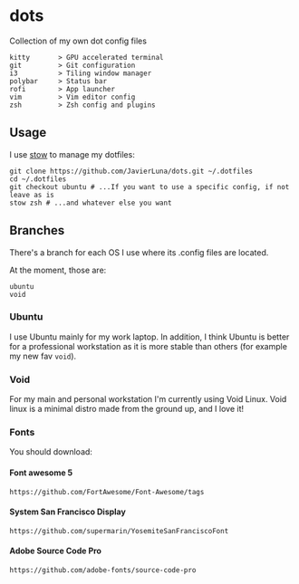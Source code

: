 # dots
Collection of my own dot config files

```
kitty	    > GPU accelerated terminal
git         > Git configuration
i3          > Tiling window manager
polybar     > Status bar
rofi        > App launcher
vim         > Vim editor config
zsh         > Zsh config and plugins
```


## Usage
I use [stow](https://www.gnu.org/software/stow/) to manage my dotfiles:

```
git clone https://github.com/JavierLuna/dots.git ~/.dotfiles
cd ~/.dotfiles
git checkout ubuntu # ...If you want to use a specific config, if not leave as is
stow zsh # ...and whatever else you want
```

## Branches

There's a branch for each OS I use where its .config files are located.

At the moment, those are:
```
ubuntu
void
```

### Ubuntu

I use Ubuntu mainly for my work laptop. In addition, I think Ubuntu is better for a professional workstation as it is more stable than others (for example my new fav `void`).

### Void

For my main and personal workstation I'm currently using Void Linux. Void linux is a minimal distro made from the ground up, and I love it!

### Fonts

You should download:

#### Font awesome 5
`https://github.com/FortAwesome/Font-Awesome/tags`

#### System San Francisco Display
`https://github.com/supermarin/YosemiteSanFranciscoFont`

#### Adobe Source Code Pro
`https://github.com/adobe-fonts/source-code-pro`
